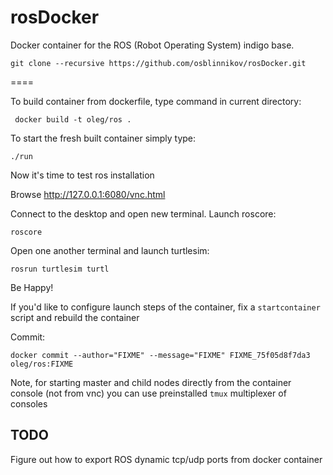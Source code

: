 rosDocker
=========

Docker container for the ROS (Robot Operating System) indigo base.

    git clone --recursive https://github.com/osblinnikov/rosDocker.git

====

To build container from dockerfile, type command in current directory:

     docker build -t oleg/ros .

To start the fresh built container simply type:

    ./run 

Now it's time to test ros installation

Browse http://127.0.0.1:6080/vnc.html

Connect to the desktop and open new terminal. Launch roscore:

    roscore

Open one another terminal and launch turtlesim:

    rosrun turtlesim turtl

Be Happy!


If you'd like to configure launch steps of the container, fix a `startcontainer`
script and rebuild the container

Commit:

    docker commit --author="FIXME" --message="FIXME" FIXME_75f05d8f7da3 oleg/ros:FIXME

Note, for starting master and child nodes directly from the container console (not from vnc) you can use preinstalled `tmux` multiplexer of consoles

TODO
---

Figure out how to export ROS dynamic tcp/udp ports from docker container
